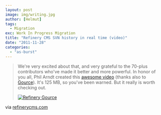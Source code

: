 ```yaml
---
layout: post
image: img/writing.jpg
author: [Helmut]
tags:
  - Migration
exc: Work In Progress Migration
title: "Refinery CMS SVN history in real time (video)"
date: "2011-11-28"
categories: 
  - "as-burst"
---
```


> We're very excited about that, and very grateful to the 70-plus contributors who've made it better and more powerful. In honor of you all, Phil Arndt created this [awesome video](http://dl.dropbox.com/u/10962802/refinerycms-gource.mp4 "http://dl.dropbox.com/u/10962802/refinerycms-gource.mp4") (thanks also to [Gource](http://code.google.com/p/gource/ "http://code.google.com/p/gource/")). It's 125 MB, so you've been warned. But it really is worth checking out. 
> 
> [![Refinery Gource](images/14_43_44_894_refinery_gource.jpg "Refinery Gource")](http://dl.dropbox.com/u/10962802/refinerycms-gource.mp4 "http://dl.dropbox.com/u/10962802/refinerycms-gource.mp4")

via [refinerycms.com](http://refinerycms.com/blog/now-ranked-as-the-most-popular-rails-cms)
